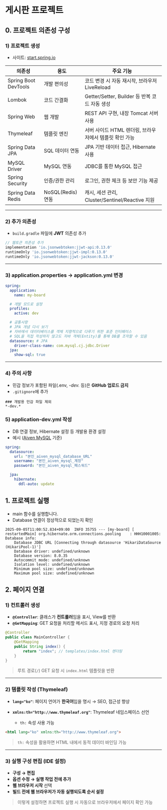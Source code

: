 # **게시판 프로젝트**

## **0. 프로젝트 의존성 구성**

### **1) 프로젝트 생성**

* 사이트: [start.spring.io](https://start.spring.io)

| 의존성                  | 용도              | 주요 기능                                   |
| -------------------- | --------------- | --------------------------------------- |
| Spring Boot DevTools | 개발 편의성          | 코드 변경 시 자동 재시작, 브라우저 LiveReload         |
| Lombok               | 코드 간결화          | Getter/Setter, Builder 등 반복 코드 자동 생성    |
| Spring Web           | 웹 개발            | REST API 구현, 내장 Tomcat 서버 사용            |
| Thymeleaf            | 템플릿 엔진          | 서버 사이드 HTML 렌더링, 브라우저에서 템플릿 확인 가능       |
| Spring Data JPA      | SQL 데이터 연동      | JPA 기반 데이터 접근, Hibernate 사용             |
| MySQL Driver         | MySQL 연동        | JDBC를 통한 MySQL 접근                       |
| Spring Security      | 인증/권한 관리        | 로그인, 권한 체크 등 보안 기능 제공                   |
| Spring Data Redis    | NoSQL(Redis) 연동 | 캐시, 세션 관리, Cluster/Sentinel/Reactive 지원 |

---

### **2) 추가 의존성**

* `build.gradle` 파일에 **JWT** 의존성 추가

```gradle
// 웹토큰 의존성 추가
implementation 'io.jsonwebtoken:jjwt-api:0.13.0'
runtimeOnly 'io.jsonwebtoken:jjwt-impl:0.13.0'
runtimeOnly 'io.jsonwebtoken:jjwt-jackson:0.13.0'
```

---

### **3) application.properties → application.yml 변경**

```yaml
spring:
  application:
    name: my-board

  # 개발 모드로 설정
  profiles:
    active: dev

  # 공통사항
  # JPA 개념 다시 보기
  # 자바에서 데이터베이스를 객체 지향적으로 다루기 위한 표준 인터페이스
  # SQL을 직접 작성하지 않고도 자바 객체(Entity)를 통해 DB를 조작할 수 있음
  datasource: # JPA
    driver-class-name: com.mysql.cj.jdbc.Driver
  jpa:
    show-sql: true
```

---

### **4) 주의 사항**

* 민감 정보가 포함된 파일(.env, *-dev.* 등)은 **GitHub 업로드 금지**
* `.gitignore`에 추가

```gitignore
### 개발용 민감 파일 제외
*-dev.*
```

### 5) application-dev.yml 작성
- DB 연결 정보, Hibernate 설정 등 개발용 환경 설정
- 예시 ([Aiven MySQL](aiven.io) 기준)
```yaml
spring:
  datasource:
    url: "본인_aiven_mysql_database_URL"
    username: "본인_aiven_mysql_계정"
    password: "본인_aiven_mysql_패스워드"

  jpa:
    hibernate:
      ddl-auto: update
```

## 1. 프로젝트 실행
- main 함수를 실행합니다.
- Database 연결이 정상적으로 되었는지 확인
```aiexclude
2025-09-05T11:00:52.834+09:00  INFO 35755 --- [my-board] [  restartedMain] org.hibernate.orm.connections.pooling    : HHH10001005: Database info:
	Database JDBC URL [Connecting through datasource 'HikariDataSource (HikariPool-1)']
	Database driver: undefined/unknown
	Database version: 8.0.35
	Autocommit mode: undefined/unknown
	Isolation level: undefined/unknown
	Minimum pool size: undefined/unknown
	Maximum pool size: undefined/unknown
```

## **2. 페이지 연결**

### **1) 컨트롤러 생성**

* **`@Controller`**: 클래스가 **컨트롤러**임을 표시, View를 반환
* **`@GetMapping`**: GET 요청을 처리할 메서드 표시, 지정 경로의 요청 처리

```java
@Controller
public class MainController {
    @GetMapping
    public String index() {
        return "index"; // templates/index.html 렌더링
    }
}
```

> 루트 경로(`/`) GET 요청 시 `index.html` 템플릿을 반환

---

### **2) 템플릿 작성 (Thymeleaf)**

* **`lang="ko"`**: 페이지 언어가 **한국어**임을 명시 → SEO, 접근성 향상
* **`xmlns:th="http://www.thymeleaf.org"`**: Thymeleaf 네임스페이스 선언

    * `th:` 속성 사용 가능

```html
<html lang="ko" xmlns:th="http://www.thymeleaf.org">
```

> `th:` 속성을 활용하면 HTML 내에서 동적 데이터 바인딩 가능

---

### **3) 실행 구성 편집 (IDE 설정)**

* **구성 → 편집**
* **옵션 수정 → 실행 작업 전에 추가**
* **웹 브라우저 시작** 선택
* **빌드 전에 웹 브라우저가 자동 실행되도록 순서 설정**

> 이렇게 설정하면 프로젝트 실행 시 자동으로 브라우저에서 페이지 확인 가능
